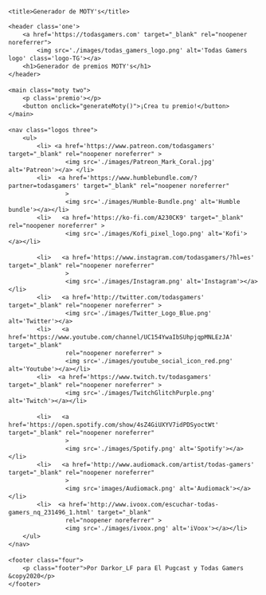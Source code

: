 <!DOCTYPE html>
<html lang="es">

<head>
    <meta charset="utf-8" />
    <meta name="viewport" content="width=device-width" />
    <link rel="stylesheet" href="./styles/styles.css" />
    <link rel="preconnect" href="https://fonts.gstatic.com">
    <link rel="shortcut icon" href="./images/Pugcast1_cuadrada.jpg">

    <title>Generador de MOTY's</title>
</head>

<body>
    <div class="wrapper">

    <header class='one'>
        <a href='https://todasgamers.com' target="_blank" rel="noopener noreferrer">
            <img src='./images/todas_gamers_logo.png' alt='Todas Gamers logo' class='logo-TG'></a>
        <h1>Generador de premios MOTY's</h1>
    </header>

    <main class="moty two">
        <p class='premio'></p>
        <button onclick="generateMoty()">¡Crea tu premio!</button>
    </main>

    <nav class="logos three">
        <ul>
            <li> <a href='https://www.patreon.com/todasgamers' target="_blank" rel="noopener noreferrer" >
                    <img src='./images/Patreon_Mark_Coral.jpg' alt='Patreon'></a> </li>
            <li>  <a href='https://www.humblebundle.com/?partner=todasgamers' target="_blank" rel="noopener noreferrer"
                    >
                    <img src='./images/Humble-Bundle.png' alt='Humble bundle'></a></li>
            <li>   <a href='https://ko-fi.com/A230CK9' target="_blank" rel="noopener noreferrer" >
                    <img src='./images/Kofi_pixel_logo.png' alt='Kofi'></a></li>

            <li>   <a href='https://www.instagram.com/todasgamers/?hl=es' target="_blank" rel="noopener noreferrer"
                    >
                    <img src='./images/Instagram.png' alt='Instagram'></a></li>
            <li>   <a href='http://twitter.com/todasgamers' target="_blank" rel="noopener noreferrer" >
                    <img src='./images/Twitter_Logo_Blue.png' alt='Twitter'></a>
            <li>   <a href='https://www.youtube.com/channel/UC154YwaIbSUhpjqpMNLEzJA' target="_blank"
                    rel="noopener noreferrer" >
                    <img src='./images/youtube_social_icon_red.png' alt='Youtube'></a></li>
            <li>  <a href='https://www.twitch.tv/todasgamers' target="_blank" rel="noopener noreferrer" >
                    <img src='./images/TwitchGlitchPurple.png' alt='Twitch'></a></li>

            <li>   <a href='https://open.spotify.com/show/4sZ4GiUXYV7idPDSyoctWt' target="_blank" rel="noopener noreferrer"
                    >
                    <img src='./images/Spotify.png' alt='Spotify'></a></li>
            <li>   <a href='http://www.audiomack.com/artist/todas-gamers' target="_blank" rel="noopener noreferrer"
                    >
                    <img src='images/Audiomack.png' alt='Audiomack'></a></li>
            <li>  <a href='http://www.ivoox.com/escuchar-todas-gamers_nq_231496_1.html' target="_blank"
                    rel="noopener noreferrer" >
                    <img src='./images/ivoox.png' alt='iVoox'></a></li>
        </ul>
    </nav>

    <footer class="four">
        <p class="footer">Por Darkor_LF para El Pugcast y Todas Gamers &copy2020</p>
    </footer>
</div>

</body>
<script type="text/javascript" src="./js/generator.js"></script>

</html>
